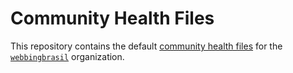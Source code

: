 # Community Health Files

This repository contains the default [community health files](https://help.github.com/en/github/building-a-strong-community/creating-a-default-community-health-file) for the [`webbingbrasil`](https://github.com/webbingbrasil) organization.
